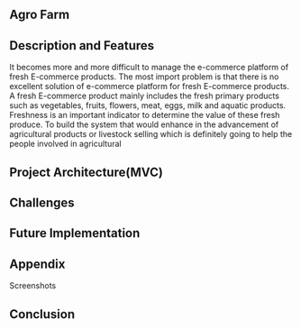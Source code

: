 
## Agro Farm

## Description and Features

It becomes more and more difficult to manage the e-commerce platform of fresh E-commerce products. The most import problem
is that there is no excellent solution of e-commerce platform for fresh E-commerce products. A fresh E-commerce product mainly
includes the fresh primary products such as vegetables, fruits, flowers, meat, eggs, milk and aquatic products. Freshness is an
important indicator to determine the value of these fresh produce.
To build the system that would enhance in the advancement of agricultural products or livestock
selling which is definitely going to help the people involved in agricultural 

## Project Architecture(MVC)

## Challenges
## Future Implementation
## Appendix

Screenshots

## Conclusion
